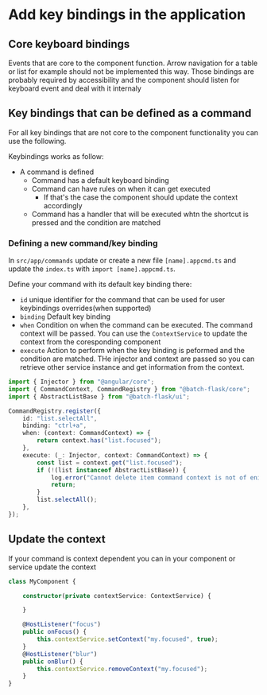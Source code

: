 # Add key bindings in the application

## Core keyboard bindings
Events that are core to the component function. Arrow navigation for a table or list for example should not be implemented this way. Those bindings are probably required by accessibility and the component should listen for keyboard event and deal with it internaly


## Key bindings that can be defined as a command
For all key bindings that are not core to the component functionality you can use the following.

Keybindings works as follow:
- A command is defined
    - Command has a default keyboard binding
    - Command can have rules on when it can get executed
        - If that's the case the component should update the context accordingly
    - Command has a handler that will be executed whtn the shortcut is pressed and the condition are matched


### Defining a new command/key binding

In `src/app/commands` update or create a new file `[name].appcmd.ts` and update the `index.ts` with `import [name].appcmd.ts`.

Define your command with its default key binding there:
* `id` unique identifier for the command that can be used for user keybindings overrides(when supported)
* `binding` Default key binding
* `when` Condition on when the command can be executed. The command context will be passed. You can use the `ContextService` to update the context from the coresponding component
* `execute` Action to perform when the key binding is peformed and the condition are matched. THe injector and context are passed so you can retrieve other service instance and get information from the context.

```ts
import { Injector } from "@angular/core";
import { CommandContext, CommandRegistry } from "@batch-flask/core";
import { AbstractListBase } from "@batch-flask/ui";

CommandRegistry.register({
    id: "list.selectAll",
    binding: "ctrl+a",
    when: (context: CommandContext) => {
        return context.has("list.focused");
    },
    execute: (_: Injector, context: CommandContext) => {
        const list = context.get("list.focused");
        if (!(list instanceof AbstractListBase)) {
            log.error("Cannot delete item command context is not of enitty command type");
            return;
        }
        list.selectAll();
    },
});
```

## Update the context
If your command is context dependent you can in your component or service update the context


```ts
class MyComponent {

    constructor(private contextService: ContextService) {

    }

    @HostListener("focus")
    public onFocus() {
        this.contextService.setContext("my.focused", true);
    }
    @HostListener("blur")
    public onBlur() {
        this.contextService.removeContext("my.focused");
    }
}
```

